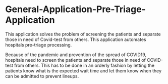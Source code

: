 # General-Application-Pre-Triage-Application
This application solves the problem of screening the patients and separate those in need of Covid-test from others. This application automates hospitals pre-triage processing.

Because of the pandemic and prevention of the spread of COVID19, hospitals need to screen the patients and separate those in need of COVID-test from others. This has to be done in an orderly fashion by letting the patients know what is the expected wait time and let them know when they can be admitted to prevent lineups.


